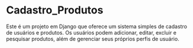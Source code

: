 # Cadastro_Produtos
Este é um projeto em Django que oferece um sistema simples de cadastro de usuários e produtos. Os usuários podem adicionar, editar, excluir e pesquisar produtos, além de gerenciar seus próprios perfis de usuário.
